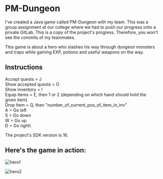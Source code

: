 # PM-Dungeon

I've created a Java game called PM-Dungeon with my team.
This was a group assignment at our college where we had to push our progress onto a private GitLab.
This is a copy of the project's progress.
Therefore, you won't see the commits of my teammates.

This game is about a hero who slashes his way through dungeon monsters and traps while gaining EXP, potions and useful weapons on the way.

## Instructions
Accept quests = J\
Show accepted quests = O\
Show inventory = I\
Equip items = E, then 1 or 2 (depending on which hand should hold the given item)\
Drop Item = Q, then "number_of_current_pos_of_item_in_inv"\
A = Go left\
S = Go down\
W = Go up\
D = Go right\

The project's SDK version is 16.

## Here's the game in action:

![hero1](https://user-images.githubusercontent.com/20255127/117625393-4661bd80-b176-11eb-97c1-b189942d935e.PNG)

![hero2](https://user-images.githubusercontent.com/20255127/117625406-48c41780-b176-11eb-9cea-8c2067ec8ec2.PNG)
